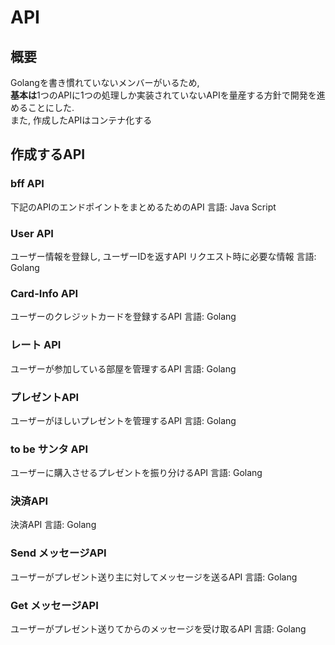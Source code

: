 # API

## 概要
Golangを書き慣れていないメンバーがいるため,  
**基本は**1つのAPIに1つの処理しか実装されていないAPIを量産する方針で開発を進めることにした.  
また, 作成したAPIはコンテナ化する

## 作成するAPI
### bff API
下記のAPIのエンドポイントをまとめるためのAPI
言語: Java Script

### User API
ユーザー情報を登録し, ユーザーIDを返すAPI
リクエスト時に必要な情報
言語: Golang

### Card-Info API
ユーザーのクレジットカードを登録するAPI
言語: Golang

### レート API
ユーザーが参加している部屋を管理するAPI
言語: Golang

### プレゼントAPI
ユーザーがほしいプレゼントを管理するAPI
言語: Golang

### to be サンタ API
ユーザーに購入させるプレゼントを振り分けるAPI
言語: Golang

### 決済API
決済API
言語: Golang

### Send メッセージAPI
ユーザーがプレゼント送り主に対してメッセージを送るAPI
言語: Golang

### Get メッセージAPI
ユーザーがプレゼント送りてからのメッセージを受け取るAPI
言語: Golang
